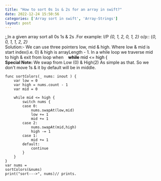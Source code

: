 ```yaml
---
title: "How to sort 0s 1s & 2s for an array in swift?"
date: 2022-12-24 15:50:56
categories: ['Array sort in swift', 'Array-Strings']
layout: post
---
```


<!-- wp:paragraph -->
<a href="https://leetcode.com/problems/sort-colors/description/" target="_blank" rel="noopener" title="">: </a>In a given array sort all 0s 1s & 2s .For example: I/P <em>{0, 1, 2, 0, 1, 2}</em>   o/p:: {<em>0, 0, 1, 1, 2, 2}</em><br>Solution:- We can use three pointers low, mid & high. Where low & mid is start index(i.e. 0) & high is arrayLength - 1. In a while loop we traverse mid to high & exit from loop when    <mark style="background-color:rgba(0, 0, 0, 0)" class="has-inline-color has-ast-global-color-1-color"><strong>while</strong> mid <= high {</mark><br><strong>Special Note: </strong>We swap from Low (0) & High(2) As simple as that. So we don't move 1s & it by default will be in middle.


<!-- /wp:paragraph -->

<!-- wp:code -->
<pre class="wp-block-code"><code lang="swift" class="language-swift">func sortColors(_ nums: inout ) {
    var low = 0
    var high = nums.count - 1
    var mid = 0
    
    while mid <= high {
        switch nums {
        case 0:
            nums.swapAt(low,mid)
            low += 1
            mid += 1
        case 2:
            nums.swapAt(mid,high)
            high -= 1
        case 1:
            mid += 1
        default:
            continue
        }
    }
}
var nums = 
sortColors(&nums)
print("sort--->", nums)// prints.  </code></pre>
<!-- /wp:code -->

<!-- wp:paragraph -->



<!-- /wp:paragraph -->